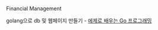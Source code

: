 Financial Management

golang으로 db 및 웹페이지 만들기
    - [에제로 배우는 Go 프로그래밍](http://golang.site/Go/Applications)